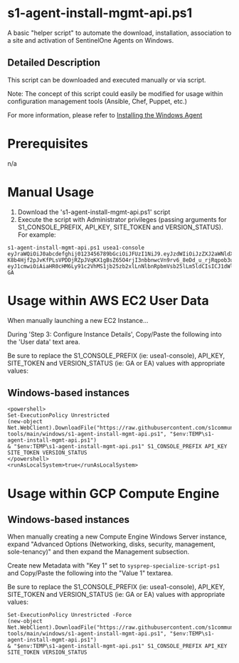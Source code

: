 # s1-agent-install-mgmt-api.ps1
A basic "helper script" to automate the download, installation, association to a site and activation of SentinelOne Agents on Windows.

## Detailed Description
This script can be downloaded and executed manually or via script.  

Note: The concept of this script could easily be modified for usage within configuration management tools (Ansible, Chef, Puppet, etc.)

For more information, please refer to [Installing the Windows Agent](https://community.sentinelone.com/s/article/000005515)

# Prerequisites

n/a

# Manual Usage
1. Download the 's1-agent-install-mgmt-api.ps1' script
2. Execute the script with Administrator privileges (passing arguments for S1_CONSOLE_PREFIX, API_KEY, SITE_TOKEN and VERSION_STATUS).  For example:
```
s1-agent-install-mgmt-api.ps1 usea1-console eyJraWQiOiJ0abcdefghij0123456789bGciOiJFUzI1NiJ9.eyJzdWIiOiJzZXJ2aWNldXNlci01MzUyMabcdefghij0123456789TdlMC05ZjcxZGMyNDY4NzdAbWdtdC0xMTYzMy5zZW50aW5lbG9uZS5uZXQiLCJpc3MiOiJhdXRobi11cy1lYXN0LTEtcHJvZCIsImRlcGxveW1lbnRfaWQiOiIxMTYzMyIsInR5cGUiOiJ1c2VyIiwiZXhwIjoxNzA4NTU2MzY5Labcdefghij0123456789S0wYjZjLTRlYTItYWM1ZC04YTlmNjdmYjA2ZTQifQ.755-K8b4Hjf2pJvKfPLsVPDDjRZpJVqKX1gBsZ65O4rjI3nbbnwcVn9rv6_8eDd_u_rjRqpob3unYEevMnYHGA eyJ1cmwiOiAiaHR0cHM6Ly91c2VhMS1jb25zb2xlLnNlbnRpbmVsb25lLm5ldCIsICJ1dWlkX2dlbiI6ICJhYTBkMmU1NWQ0NWE1YzBjIiwgInNhbXBsZV9kYXRhIjogImRvIG5vdCB1c2UifQo= GA
```

# Usage within AWS EC2 User Data
When manually launching a new EC2 Instance... 

During 'Step 3: Configure Instance Details', Copy/Paste the following into the 'User data' text area.


Be sure to replace the S1_CONSOLE_PREFIX (ie: usea1-console), API_KEY, SITE_TOKEN and VERSION_STATUS (ie: GA or EA) values with appropriate values:

## Windows-based instances
```
<powershell>
Set-ExecutionPolicy Unrestricted
(new-object Net.WebClient).DownloadFile("https://raw.githubusercontent.com/s1community/install-tools/main/windows/s1-agent-install-mgmt-api.ps1", "$env:TEMP\s1-agent-install-mgmt-api.ps1") 
& "$env:TEMP\s1-agent-install-mgmt-api.ps1" S1_CONSOLE_PREFIX API_KEY SITE_TOKEN VERSION_STATUS
</powershell>
<runAsLocalSystem>true</runAsLocalSystem>
```

# Usage within GCP Compute Engine

## Windows-based instances
When manually creating a new Compute Engine Windows Server instance, expand "Advanced Options (Networking, disks, security, management, sole-tenancy)" and then expand the Management subsection.  

Create new Metadata with "Key 1" set to `sysprep-specialize-script-ps1` and Copy/Paste the following into the "Value 1" textarea.

Be sure to replace the S1_CONSOLE_PREFIX (ie: usea1-console), API_KEY, SITE_TOKEN and VERSION_STATUS (ie: GA or EA) values with appropriate values:
```
Set-ExecutionPolicy Unrestricted -Force
(new-object Net.WebClient).DownloadFile("https://raw.githubusercontent.com/s1community/install-tools/main/windows/s1-agent-install-mgmt-api.ps1", "$env:TEMP\s1-agent-install-mgmt-api.ps1")
& "$env:TEMP\s1-agent-install-mgmt-api.ps1" S1_CONSOLE_PREFIX API_KEY SITE_TOKEN VERSION_STATUS
```
